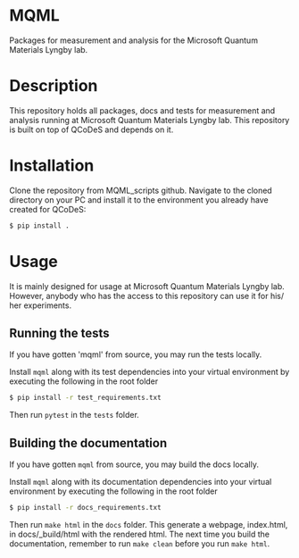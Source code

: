 # MQML

Packages for measurement and analysis for the Microsoft Quantum Materials Lyngby lab.

# Description

This repository holds all packages, docs and tests for measurement and analysis running at Microsoft Quantum Materials Lyngby lab.
This repository is built on top of QCoDeS and depends on it.

# Installation

Clone the repository from MQML_scripts github. Navigate to the cloned directory on your PC and install it to the environment you already have created for QCoDeS:
```bash
$ pip install .
```

# Usage

It is mainly designed for usage at Microsoft Quantum Materials Lyngby lab. However, anybody who has the access to this repository can use it for his/ her experiments.

## Running the tests

If you have gotten 'mqml' from source, you may run the tests locally.

Install `mqml` along with its test dependencies into your virtual environment by executing the following in the root folder

```bash
$ pip install -r test_requirements.txt
```

Then run `pytest` in the `tests` folder.

## Building the documentation

If you have gotten `mqml` from source, you may build the docs locally.

Install `mqml` along with its documentation dependencies into your virtual environment by executing the following in the root folder

```bash
$ pip install -r docs_requirements.txt
```

Then run `make html` in the `docs` folder. This generate a webpage, index.html, in docs/_build/html with the rendered html. The next time you build the documentation, remember to run `make clean` before you run `make html`.
